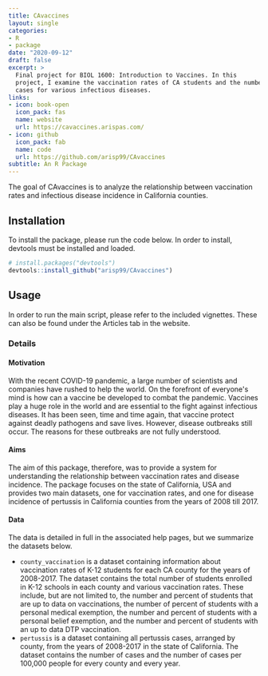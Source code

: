```yaml
---
title: CAvaccines
layout: single
categories:
- R
- package
date: "2020-09-12"
draft: false
excerpt: >
  Final project for BIOL 1600: Introduction to Vaccines. In this
  project, I examine the vaccination rates of CA students and the number of
  cases for various infectious diseases. 
links:
- icon: book-open
  icon_pack: fas
  name: website
  url: https://cavaccines.arispas.com/
- icon: github
  icon_pack: fab
  name: code
  url: https://github.com/arisp99/CAvaccines
subtitle: An R Package
---
```


The goal of CAvaccines is to analyze the relationship between vaccination rates
and infectious disease incidence in California counties.

## Installation
To install the package, please run the code below. In order to install, devtools
must be installed and loaded.

```r
# install.packages("devtools")
devtools::install_github("arisp99/CAvaccines")
```

## Usage
In order to run the main script, please refer to the included vignettes. These
can also be found under the Articles tab in the website. 

### Details
#### Motivation
With the recent COVID-19 pandemic, a large number of scientists and companies
have rushed to help the world. On the forefront of everyone's mind is how can
a vaccine be developed to combat the pandemic. Vaccines play a huge role in the
world and are essential to the fight against infectious diseases. It has been
seen, time and time again, that vaccine protect against deadly pathogens and
save lives. However, disease outbreaks still occur. The reasons for these 
outbreaks are not fully understood. 

#### Aims
The aim of this package, therefore, was to provide a system for understanding
the relationship between vaccination rates and disease incidence. The package 
focuses on the state of California, USA and provides two main datasets, one 
for vaccination rates, and one for disease incidence of pertussis in California 
counties from the years of 2008 till 2017.

#### Data
The data is detailed in full in the associated help pages, but we summarize the
datasets below.

* `county_vaccination` is a dataset containing information about vaccination 
rates of K-12 students for each CA county for the years of 2008-2017. The 
dataset contains the total number of students enrolled in K-12 schools in each 
county and various vaccination rates. These include, but are not limited to, 
the number and percent of students that are up to data on vaccinations, the
number of percent of students with a personal medical exemption, the number and
percent of students with a personal belief exemption, and the number and percent
of students with an up to data DTP vaccination.
* `pertussis` is a dataset containing all pertussis cases, arranged by county, 
from the years of 2008-2017 in the state of California. The dataset contains the
number of cases and the number of cases per 100,000 people for every county and
every year.

